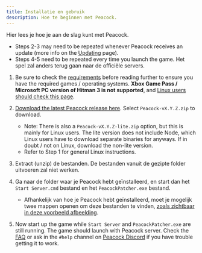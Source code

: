 ```yaml
---
title: Installatie en gebruik
description: Hoe te beginnen met Peacock.
---
```


Hier lees je hoe je aan de slag kunt met Peacock.

-   Steps 2-3 may need to be repeated whenever Peacock receives an update (more info on the [Updating](https://thepeacockproject.org/wiki/intel/updating) page).
-   Steps 4-5 need to be repeated every time you launch the game. Het spel zal anders terug gaan naar de officiële servers.

1. Be sure to check the [requirements](https://thepeacockproject.org/wiki/intel/requirements) before reading further to ensure you have the required games / operating systems. **Xbox Game Pass / Microsoft PC version of Hitman 3 is not supported**, and [Linux users should check this page](/wiki/guides/linux-setup).

2. [Download the latest Peacock release here](https://github.com/thepeacockproject/Peacock/releases/latest). Select `Peacock-vX.Y.Z.zip` to download.

    - Note: There is also a `Peacock-vX.Y.Z-lite.zip` option, but this is mainly for Linux users. The lite version does not include Node, which Linux users have to download separate binaries for anyways. If in doubt / not on Linux, download the non-lite version.
    - Refer to Step 1 for general Linux instructions.

3. Extract (unzip) de bestanden. De bestanden vanuit de gezipte folder uitvoeren zal niet werken.

4. Ga naar de folder waar je Peacock hebt geïnstalleerd, en start dan het `Start Server.cmd` bestand en het `PeacockPatcher.exe` bestand.

    - Afhankelijk van hoe je Peacock hebt geïnstalleerd, moet je mogelijk twee mappen openen om deze bestanden te vinden, [zoals zichtbaar in deze voorbeeld afbeelding](https://media.discordapp.net/attachments/833505136290299935/991068578579107870/unknown.png).

5. Now start up the game while `Start Server` and `PeacockPatcher.exe` are still running. The game should launch with Peacock server. Check the [FAQ](https://thepeacockproject.org/wiki/intel/faq) or ask in the `#help` channel on [Peacock Discord](https://thepeacockproject.org/discord) if you have trouble getting it to work.
